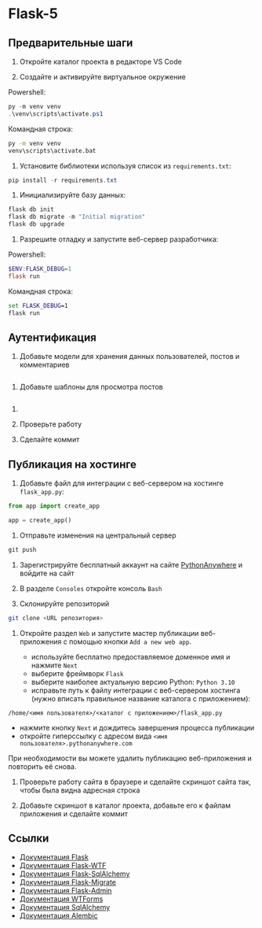# Flask-5

## Предварительные шаги

1. Откройте каталог проекта в редакторе VS Code

1. Создайте и активируйте виртуальное окружение 

Powershell:

```powershell
py -m venv venv
.\venv\scripts\activate.ps1
```

Командная строка:

```cmd
py -m venv venv
venv\scripts\activate.bat
```

1. Установите библиотеки используя список из `requirements.txt`:

```powershell
pip install -r requirements.txt
```

1. Инициализируйте базу данных:

```powershell
flask db init
flask db migrate -m "Initial migration"
flask db upgrade
```

1. Разрешите отладку и запустите веб-сервер разработчика:

Powershell:

```powershell
$ENV:FLASK_DEBUG=1
flask run
```

Командная строка:

```cmd
set FLASK_DEBUG=1
flask run
```

## Аутентификация

1. Добавьте модели для хранения данных пользователей, постов и комментариев

```python
```

1. Добавьте шаблоны для просмотра постов

```html
```

1. 

1. Проверьте работу

1. Сделайте коммит

## Публикация на хостинге

1. Добавьте файл для интеграции с веб-сервером на хостинге `flask_app.py`:

```python
from app import create_app

app = create_app()
```

1. Отправьте изменения на центральный сервер

```powershell
git push
```

1. Зарегистрируйте бесплатный аккаунт на сайте [PythonAnywhere](https://www.pythonanywhere.com) и войдите на сайт

1. В разделе `Consoles` откройте консоль `Bash`

1. Склонируйте репозиторий

```bash
git clone <URL репозитория>
```

1. Откройте раздел `Web` и запустите мастер публикации веб-приложения с помощью кнопки `Add a new web app`.

   * используйте бесплатно предоставляемое доменное имя и нажмите `Next`
   * выберите фреймворк `Flask`
   * выберите наиболее актуальную версию Python: `Python 3.10`
   * исправьте путь к файлу интеграции с веб-сервером хостинга (нужно вписать правильное название каталога с приложением):

```
/home/<имя пользователя>/<каталог с приложением>/flask_app.py
```

   * нажмите кнопку `Next` и дождитесь завершения процесса публикации
   * откройте гиперссылку с адресом вида `<имя пользователя>.pythonanywhere.com`

   При необходимости вы можете удалить публикацию веб-приложения и повторить её снова.

1. Проверьте работу сайта в браузере и сделайте скриншот сайта так, чтобы была видна адресная строка

1. Добавьте скриншот в каталог проекта, добавьте его к файлам приложения и сделайте коммит

## Ссылки

* [Документация Flask](https://flask.palletsprojects.com/)
* [Документация Flask-WTF](https://flask-wtf.readthedocs.io/)
* [Документация Flask-SqlAlchemy](https://flask-sqlalchemy.palletsprojects.com/)
* [Документация Flask-Migrate](https://flask.palletsprojects.com/)
* [Документация Flask-Admin](https://flask-admin.readthedocs.io/)
* [Документация WTForms](https://wtforms.readthedocs.io/)
* [Документация SqlAlchemy](https://www.sqlalchemy.org/)
* [Документация Alembic](https://alembic.sqlalchemy.org/)

